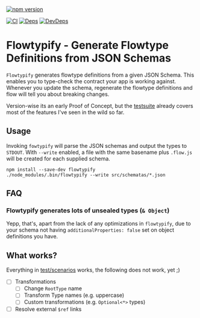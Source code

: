 [![npm version](https://badge.fury.io/js/flowtypify.svg)](https://badge.fury.io/js/flowtypify)

[![CI](https://travis-ci.org/rradczewski/flowtypify.svg)](https://travis-ci.org/rradczewski/flowtypify)
[![Deps](https://david-dm.org/rradczewski/flowtypify.svg)](https://david-dm.org/rradczewski/flowtypify) [![DevDeps](https://david-dm.org/rradczewski/flowtypify/dev-status.svg)](https://david-dm.org/rradczewski/flowtypify)

# Flowtypify - Generate Flowtype Definitions from JSON Schemas

`Flowtypify` generates flowtype definitions from a given JSON Schema. This enables you to type-check the contract your app is working against. Whenever you update the schema, regenerate the flowtype definitions and flow will tell you about breaking changes.

Version-wise its an early Proof of Concept, but the [testsuite](test/scenarios/) already covers most of the features I've seen in the wild so far.

## Usage

Invoking `fowtypify` will parse the JSON schemas and output the types to `STDOUT`. With `--write` enabled, a file with the same basename plus `.flow.js` will be created for each supplied schema.

```shell
npm install --save-dev flowtypify
./node_modules/.bin/flowtypify --write src/schematas/*.json
```

## FAQ

### Flowtypify generates lots of unsealed types (`& Object`)

Yepp, that's, apart from the lack of any optimizations in `flowtypify`, due to your schema not having `additionalProperties: false` set on object definitions you have.

## What works?

Everything in [test/scenarios](test/scenarios) works, the following does not work, yet ;)

- [ ] Transformations
  - [ ] Change `RootType` name
  - [ ] Transform Type names (e.g. uppercase)
  - [ ] Custom transformations (e.g. `Optional<*>` types)
- [ ] Resolve external `$ref` links
